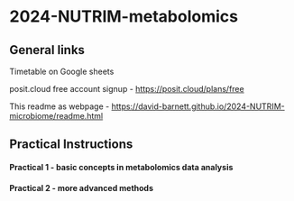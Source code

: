 # 2024-NUTRIM-metabolomics

## General links

Timetable on Google sheets

posit.cloud free account signup - https://posit.cloud/plans/free

This readme as webpage - https://david-barnett.github.io/2024-NUTRIM-microbiome/readme.html

## Practical Instructions

#### Practical 1 - basic concepts in metabolomics data analysis 

[<link>](https://github.com/michaljjskawinski/2024-NUTRIM-metabolomics/blob/main/practical-1/web/practical1-instructions.html)

#### Practical 2 - more advanced methods

[<link>](https://github.com/michaljjskawinski/2024-NUTRIM-metabolomics/blob/main/practical-2/web/practical2-instructions.html)

